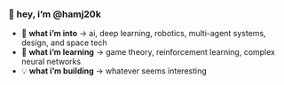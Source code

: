 ### 👋 hey, i’m @hamj20k  

- 👀 **what i’m into** → ai, deep learning, robotics, multi-agent systems, design, and space tech  
- 🌱 **what i’m learning** → game theory, reinforcement learning, complex neural networks
- 💡 **what i’m building** → whatever seems interesting  

<!---
hamj20k/hamj20k is a ✨ special ✨ repository because its `README.md` (this file) appears on your GitHub profile.
You can click the Preview link to take a look at your changes.
--->
